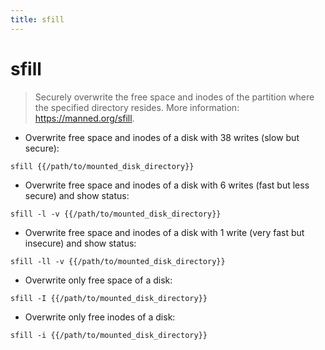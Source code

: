 ```yaml
---
title: sfill
---
```

# sfill

> Securely overwrite the free space and inodes of the partition where the specified directory resides.
> More information: <https://manned.org/sfill>.

- Overwrite free space and inodes of a disk with 38 writes (slow but secure):

`sfill {{/path/to/mounted_disk_directory}}`

- Overwrite free space and inodes of a disk with 6 writes (fast but less secure) and show status:

`sfill -l -v {{/path/to/mounted_disk_directory}}`

- Overwrite free space and inodes of a disk with 1 write (very fast but insecure) and show status:

`sfill -ll -v {{/path/to/mounted_disk_directory}}`

- Overwrite only free space of a disk:

`sfill -I {{/path/to/mounted_disk_directory}}`

- Overwrite only free inodes of a disk:

`sfill -i {{/path/to/mounted_disk_directory}}`
